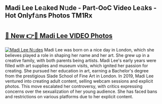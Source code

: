 ## Madi Lee Le𝚊ked N𝚞de - Part-OoC Video Le𝚊ks - Hot Onlyf𝚊ns Photos TM1Rx

# <h2><a href="http://ab2982.deff.icu/?id=Madi+Lee">🔗 New 👉🔴 Madi Lee VIDEO Photos</a></h2>

[![Madi Lee N𝚞des](https://i.imgur.com/rIISA9y.gif)](http://ab2982.deff.icu/?id=Madi+Lee)
Madi Lee was born on a nice day in London, which she believes played a role in shaping her name and her art. She grew up in a creative family, with both parents being artists. Madi Lee's early years were filled with art supplies and museum visits, which ignited her passion for creating. She pursued her education in art, earning a Bachelor's degree from the prestigious Slade School of Fine Art in London. In 2019, Madi Lee ventured into creating adult content, selling webcam sessions and explicit photos. This move escalated her controversy, with critics expressing concerns over the sexualization of her young audience. She has faced bans and restrictions on various platforms due to her explicit content.
